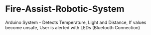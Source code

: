 # Fire-Assist-Robotic-System
Arduino System - Detects Temperature, Light and Distance, If values become unsafe, User is alerted with LEDs (Bluetooth Connection)
